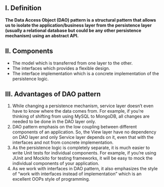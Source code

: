 ## I. Definition
**The Data Access Object (DAO) pattern is a structural pattern that allows us to isolate the application/business layer from the persistence layer (usually a relational database but could be any other persistence mechanism) using an abstract API.**

## II. Components
- The model which is transferred from one layer to the other.
- The interfaces which provides a flexible design.
- The interface implementation which is a concrete implementation of the persistence logic.

## III. Advantages of DAO pattern
1. While changing a persistence mechanism, service layer doesn’t even have to know where the data comes from. For example, if you’re thinking of shifting from using MySQL to MongoDB, all changes are needed to be done in the DAO layer only.
2. DAO pattern emphasis on the low coupling between different components of an application. So, the View layer have no dependency on DAO layer and only Service layer depends on it, even that with the interfaces and not from concrete implementation.
3. As the persistence logic is completely separate, it is much easier to write Unit tests for individual components. For example, if you’re using JUnit and Mockito for testing frameworks, it will be easy to mock the individual components of your application.
4. As we work with interfaces in DAO pattern, it also emphasizes the style of “work with interfaces instead of implementation” which is an excellent OOPs style of programming.
